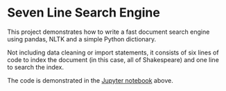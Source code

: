 # Seven Line Search Engine
This project demonstrates how to write a fast document search engine using pandas, NLTK and a simple Python dictionary.

Not including data cleaning or import statements, it consists of six lines of code to index the document (in this case, all of Shakespeare) and one line to search the index.

The code is demonstrated in the [Jupyter notebook](https://github.com/jeremyadamsfisher/7-line-search-engine/blob/master/Searchspeare.ipynb) above.
